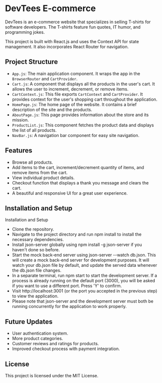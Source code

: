 # DevTees E-commerce

DevTees is an e-commerce website that specializes in selling T-shirts for software developers. The T-shirts feature fun quotes, IT humor, and programming jokes.

This project is built with React.js and uses the Context API for state management. It also incorporates React Router for navigation.

## Project Structure

- `App.js`: The main application component. It wraps the app in the `BrowserRouter` and `CartProvider`.
- `Cart.js`: A component that displays all the products in the user's cart. It allows the user to increment, decrement, or remove items.
- `CartContext.js`: This file exports `CartContext` and `CartProvider`. It provides context for the user's shopping cart throughout the application.
- `HomePage.js`: The home page of the website. It contains a brief description of the site and the products.
- `AboutPage.js`: This page provides information about the store and its mission.
- `ProductList.js`: This component fetches the product data and displays the list of all products.
- `NavBar.js`: A navigation bar component for easy site navigation.

## Features

- Browse all products.
- Add items to the cart, increment/decrement quantity of items, and remove items from the cart.
- View individual product details.
- Checkout function that displays a thank you message and clears the cart.
- A beautiful and responsive UI for a great user experience.

## Installation and Setup

Installation and Setup

- Clone the repository.
- Navigate to the project directory and run npm install to install the necessary dependencies.
- Install json-server globally using npm install -g json-server if you haven't done so before.
- Start the mock back-end server using json-server --watch db.json. This will create a mock back-end server for development purposes. It will watch your db.json file by default, and update the served data whenever the db.json file changes.
- In a separate terminal, run npm start to start the development server. If a process is already running on the default port (3000), you will be asked if you want to use a different port. Press 'Y' to confirm.
- Visit http://localhost:3001 (or the port you accepted in the previous step) to view the application.
- Please note that json-server and the development server must both be running concurrently for the application to work properly.

## Future Updates

- User authentication system.
- More product categories.
- Customer reviews and ratings for products.
- Improved checkout process with payment integration.

## License

This project is licensed under the MIT License.
